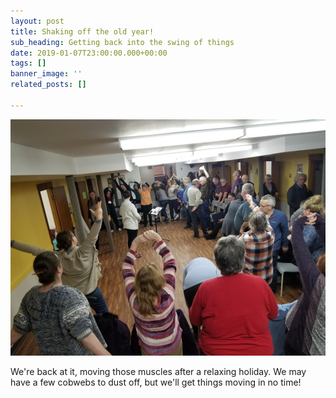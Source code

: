 ```yaml
---
layout: post
title: Shaking off the old year!
sub_heading: Getting back into the swing of things
date: 2019-01-07T23:00:00.000+00:00
tags: []
banner_image: ''
related_posts: []

---
```

![](/images/20190108_190151.jpg)

We're back at it, moving those muscles after a relaxing holiday. We may have a few cobwebs to dust off, but we'll get things moving in no time!
